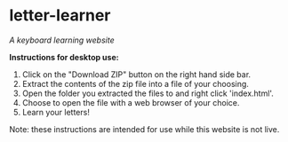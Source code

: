 # letter-learner

*A keyboard learning website*


**Instructions for desktop use:**

1. Click on the "Download ZIP" button on the right hand side bar.
2. Extract the contents of the zip file into a file of your choosing.
3. Open the folder you extracted the files to and right click 'index.html'.
4. Choose to open the file with a web browser of your choice.
5. Learn your letters!

Note: these instructions are intended for use while this website is not live.
